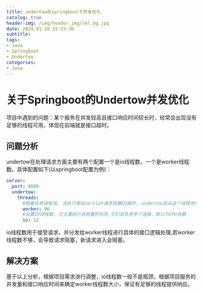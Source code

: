 ```yaml
---
title: undertow在springboot下并发优化
catalog: true
header-img: /img/header_img/lml_bg.jpg
date: 2024-01-10 15:15:36
subtitle:
tags:
- Java
- Springboot
- Undertow
categories:
- Java
---
```


# 关于Springboot的Undertow并发优化
项目中遇到的问题：某个服务在并发较高且接口响应时间较长时，经常会出现没有足够的线程可用，体现在前端就是接口超时。
## 问题分析
undertow在处理请求方面主要有两个配置一个是io线程数，一个是worker线程数。具体配置如下(以springboot配置为例)：
```yaml
server:
  port: 8888
  undertow:
    threads:
      #阻塞任务线程池, 当执行类似servlet请求阻塞IO操作, undertow会从这个线程池中取得线程，默认为io线程数*8
      worker: 96
      #设置IO线程数, 它主要执行非阻塞的任务,它们会负责多个连接，默认为CPU核数
      io: 12
```
io线程数用于接受请求，并分发给worker线程进行具体的接口逻辑处理,若worker线程数不够，会导致请求阻塞，新请求进入会阻塞。
## 解决方案
基于以上分析，根据项目需求进行调整，io线程数一般不是瓶颈，根据项目服务的并发量和接口响应时间来确定worker线程数大小，保证有足够的线程提供响应。
